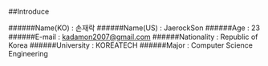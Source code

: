 ﻿##Introduce

######Name(KO) : 손재락
######Name(US) : JaerockSon
######Age : 23
######E-mail : kadamon2007@gmail.com
######Nationality : Republic of Korea
######University : KOREATECH
######Major : Computer Science Engineering
